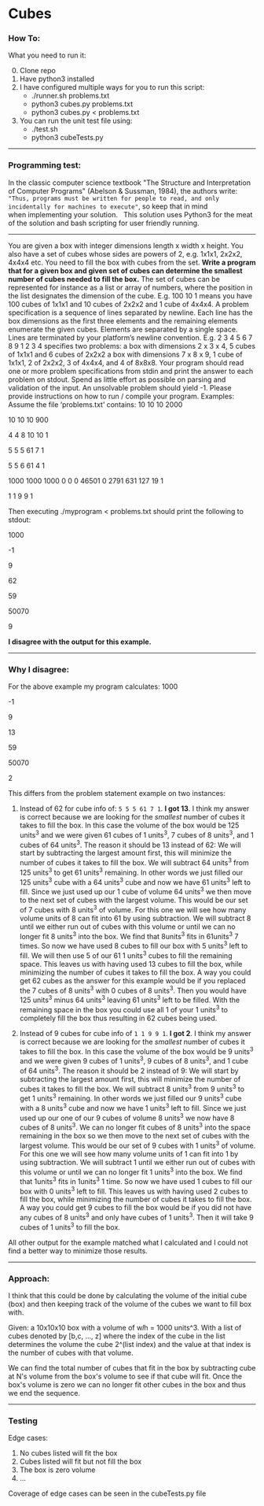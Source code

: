 # Cubes

### How To:
What you need to run it:

0. Clone repo
1. Have python3 installed
2. I have configured multiple ways for you to run this script:
    * ./runner.sh problems.txt
    * python3 cubes.py problems.txt
    * python3 cubes.py < problems.txt
3. You can run the unit test file using:
    * ./test.sh
    * python3 cubeTests.py

---

### Programming test:
In the classic computer science textbook "The Structure and Interpretation of Computer Programs" (Abelson & Sussman, 1984), the authors write: `"Thus, programs must be written for people to read, and only incidentally for machines to execute"`, so keep that in mind when implementing your solution.
 
This solution uses Python3 for the meat of the solution and bash scripting for user friendly running.

---

You are given a box with integer dimensions length x width x height. You
also have a set of cubes whose sides are powers of 2, e.g. 1x1x1, 2x2x2,
4x4x4 etc.
You need to fill the box with cubes from the set.
**Write a program that for a given box and given set of cubes can determine
the smallest number of cubes needed to fill the box.**
The set of cubes can be represented for instance as a list or array of
numbers, where the position in the list designates the dimension of the
cube. E.g. 100 10 1 means you have 100 cubes of 1x1x1 and 10 cubes of 2x2x2
and 1 cube of 4x4x4.
A problem specification is a sequence of lines separated by newline. Each
line has the box dimensions as the first three elements and the remaining
elements enumerate the given cubes. Elements are separated by a single
space. Lines are terminated by your platform’s newline convention. E.g.
2 3 4 5 6
7 8 9 1 2 3 4
specifies two problems:
a box with dimensions 2 x 3 x 4, 5 cubes of 1x1x1 and 6 cubes of 2x2x2
a box with dimensions 7 x 8 x 9, 1 cube of 1x1x1, 2 of 2x2x2, 3 of 4x4x4, and 4 of 8x8x8.
Your program should read one or more problem specifications from stdin and
print the answer to each problem on stdout. Spend as little effort as
possible on parsing and validation of the input. An unsolvable problem
should yield -1. Please provide instructions on how to run / compile your
program.
Examples:
Assume the file ‘problems.txt’ contains:
10 10 10 2000

10 10 10 900

4 4 8 10 10 1

5 5 5 61 7 1

5 5 6 61 4 1

1000 1000 1000 0 0 0 46501 0 2791 631 127 19 1

1 1 9 9 1

Then executing
./myprogram < problems.txt
should print the following to stdout:

1000

-1

9

62     

59

50070

9     

**I disagree with the output for this example.**

---
### Why I disagree:

For the above example my program calculates:
1000

-1

9

13

59

50070

2

This differs from the problem statement example on two instances:

1. Instead of 62 for cube info of: `5 5 5 61 7 1`. **I got 13**. I think my answer is correct because we are looking for the
*smallest* number of cubes it takes to fill the box. In this case the volume of the box would be 125 units<sup>3</sup> and we were given 61 cubes of 1 units<sup>3</sup>, 7 cubes of 8 units<sup>3</sup>, and 1 cubes of 64 units<sup>3</sup>.
The reason it should be 13 instead of 62:
We will start by subtracting the largest amount first, this will minimize the number of cubes it takes to fill the box. We will subtract 64 units<sup>3</sup> from 125 units<sup>3</sup> to get 61 units<sup>3</sup> remaining. In other words we just filled our 125 units<sup>3</sup> cube with a 64 units<sup>3</sup> cube and now we have 61 units<sup>3</sup> left to fill. Since we just used up our 1 cube of volume 64 units<sup>3</sup> we then move to the next set of cubes with the largest volume. This would be our set of 7 cubes with 8 units<sup>3</sup> of volume. For this one we will see how many volume units of 8 can fit into 61 by using subtraction. We will subtract 8 until we either run out of cubes with this volume or until we can no longer fit 8 units<sup>3</sup> into the box. We find that 8units<sup>3</sup> fits in 61units<sup>3</sup> 7 times. So now we have used 8 cubes to fill our box with 5 units<sup>3</sup> left to fill. We will then use 5 of our 61 1 units<sup>3</sup> cubes to fill the remaining space. This leaves us with having used 13 cubes to fill the box, while minimizing the number of cubes it takes to fill the box.
A way you could get 62 cubes as the answer for this example would be if you replaced the 7 cubes of 8 units<sup>3</sup> with 0 cubes of 8 units<sup>3</sup>. Then you would have 125 units<sup>3</sup> minus 64 units<sup>3</sup> leaving 61 units<sup>3</sup> left to be filled. With the remaining space in the box you could use all 1 of your 1 units<sup>3</sup> to completely fill the box thus resulting in 62 cubes being used.

2. Instead of 9 cubes for cube info of `1 1 9 9 1`. **I got 2**. I think my answer is correct because we are looking for the
*smallest* number of cubes it takes to fill the box. In this case the volume of the box would be 9 units<sup>3</sup> and we were given 9 cubes of 1 units<sup>3</sup>, 9 cubes of 8 units<sup>3</sup>, and 1 cube of 64 units<sup>3</sup>.
The reason it should be 2 instead of 9:
We will start by subtracting the largest amount first, this will minimize the number of cubes it takes to fill the box. We will subtract 8 units<sup>3</sup> from 9 units<sup>3</sup> to get 1 units<sup>3</sup> remaining. In other words we just filled our 9 units<sup>3</sup> cube with a 8 units<sup>3</sup> cube and now we have 1 units<sup>3</sup> left to fill. Since we just used up our one of our 9 cubes of volume 8 units<sup>3</sup> we now have 8 cubes of 8 units<sup>3</sup>. We can no longer fit cubes of 8 units<sup>3</sup> into the space remaining in the box so we then move to the next set of cubes with the largest volume. This would be our set of 9 cubes with 1 units<sup>3</sup> of volume. For this one we will see how many volume units of 1 can fit into 1 by using subtraction. We will subtract 1 until we either run out of cubes with this volume or until we can no longer fit 1 units<sup>3</sup> into the box. We find that 1units<sup>3</sup> fits in 1units<sup>3</sup> 1 time. So now we have used 1 cubes to fill our box with 0 units<sup>3</sup> left to fill. This leaves us with having used 2 cubes to fill the box, while minimizing the number of cubes it takes to fill the box.
A way you could get 9 cubes to fill the box would be if you did not have any cubes of 8 units<sup>3</sup> and only have cubes of 1 units<sup>3</sup>. Then it will take 9 cubes of 1 units<sup>3</sup> to fill the box.

All other output for the example matched what I calculated and I could not find a better way to minimize those results.

---

### Approach:

I think that this could be done by calculating the volume of the initial cube (box) and then keeping track of the volume of the cubes we want to fill box with.

Given: a 10x10x10 box with a volume of w*l*h = 1000 units^3. With a list of cubes denoted by [b,c, ..., z] where the index of the cube in the list determines the volume the cube 2^(list index) and the value at that index is the number of cubes with that volume.

We can find the total number of cubes that fit in the box by subtracting cube at N's volume from the box's volume to see if that cube will fit. Once the box's volume is zero we can no longer fit other cubes in the box and thus we end the sequence.

---

### Testing
Edge cases:
1. No cubes listed will fit the box
2. Cubes listed will fit but not fill the box
3. The box is zero volume
4. ...

Coverage of edge cases can be seen in the cubeTests.py file
